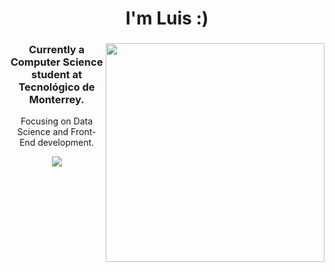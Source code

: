 <h1 align="center">I'm Luis :)</h1>


<h3 align="center"><img align="right" height="350" src="https://24.media.tumblr.com/a9741dfcd7a1db4811994482fa018c09/tumblr_mm93xfMsdv1rxq1z0o1_500.gif"> Currently a Computer Science student at Tecnológico de Monterrey. </h3>

<p align="center">
  Focusing on Data Science and Front-End development. 
</p>

<p align="center">
  <a href="https://github.com/anuraghazra/github-readme-stats">
    <img src="https://github-readme-stats.vercel.app/api/top-langs/?username=bashlui&size_weight=0.5&count_weight=0.5&theme=chartreuse-dark&title_color=ffffff&hide=html,scss,shell&layout=compact">
  </a>
</p>


